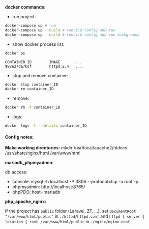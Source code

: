 **docker commands:**
- run project:
```bash
docker-compose up # run
docker-compose up --build # rebuild config and run
docker-compose up --build # rebuild config and run background
```
- show docker process list:
 ```bash
docker ps
```
```
CONTAINER ID        IMAGE       ...
988e27da7bdf        httpd:2.4   ...
```

- stop and remove container:
```bash
docker stop container_ID
docker rm container_ID
```

- remove:
```bash
docker rm -f container_ID
```

- logs:
```bash
docker logs -f --details container_ID
```

#### Config notes:

**Make working directories:**
mkdir /usr/local/apache2/htdocs /usr/share/nginx/html /var/www/html

**mariadb_phpmyadmin:**

db access: 
- console: mysql -h localhost -P 3306 --protocol=tcp -u root -p
- phpmyadmin: http://localhost:8765/
- phpPDO: host=mariadb

**php_apache_nginx:**

If the project has `public` folder (Laravel, ZF, ...), set `DocumentRoot "/var/www/html/public"` in `./httpd/httpd.conf` and `httpd { server { location { root /var/www/html/public` in `./nginx/nginx.conf`
